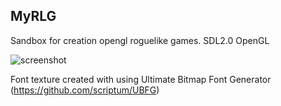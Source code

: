 MyRLG
-----

Sandbox for creation opengl roguelike games. SDL2.0 OpenGL

![screenshot](https://raw.github.com/Uvadzucumi/myrlg/master/data/scr/scr09.png)

Font texture created with using Ultimate Bitmap Font Generator (https://github.com/scriptum/UBFG)